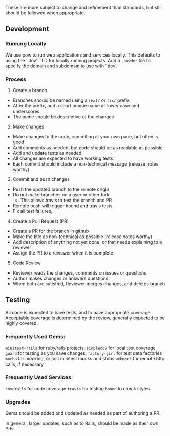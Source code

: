 These are more subject to change and refinement than standards, but still should be followed when appropriate.

## Development

### Running Locally

We use pow to run web applications and services locally.
This defaults to using the '.dev' TLD for locally running projects.
Add a `.powder` file to specify the domain and subdomain to use with '.dev'.

### Process

1) Create a branch
- Branches should be named using a `feat/` or `fix/` prefix
- After the prefix, add a short unique name all lower case and underscores
- The name should be descriptive of the changes

2) Make changes
- Make changes to the code, commiting at your own pace, but often is good
- Add comments as needed, but code should be as readable as possible
- Add and update tests as needed
- All changes are expected to have working tests
- Each commit should include a non-technical message (release notes worthy)

3) Commit and push changes
- Push the updated branch to the remote origin
- Do not make branches on a user or other fork
  - This allows travis to test the branch and PR
- Remote push will trigger hound and travis tests
- Fix all test failures,

4) Create a Pull Request (PR)
- Create a PR for the branch in github
- Make the title as non-technical as possible (release notes worthy)
- Add description of anything not yet done, or that needs explaining to a reviewer
- Assign the PR to a reviewer when it is complete

5) Code Review
- Reviewer reads the changes, comments on issues or questions
- Author makes changes or answers questions
- When both are satisfied, Reviewer merges changes, and deletes branch

## Testing

All code is expected to have tests, and to have appropriate coverage.
Acceptable coverage is determined by the review, generally expected to be highly covered.

### Frequently Used Gems:
`minitest-rails` for ruby/rails projects.
`simplecov` for local test coverage
`guard` for testing as you save changes.
`factory-girl` for test data factories
`mocha` for mocking, or just minitest mocks and stubs
`webmock` for remote http calls, if necessary

### Frequently Used Services:
`coveralls` for code coverage
`travis` for testing
`hound` to check styles

### Upgrades

Gems should be added and updated as needed as part of authoring a PR.

In general, larger updates, such as to Rails, should be made as their own PRs.
